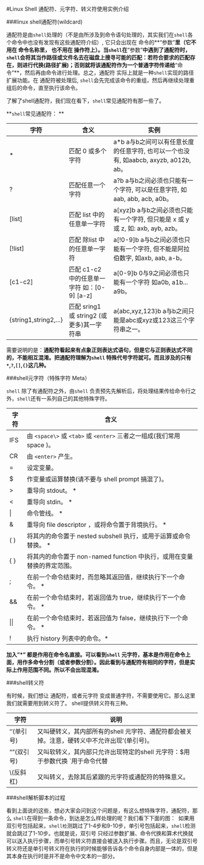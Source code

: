 #Linux Shell 通配符、元字符、转义符使用实例介绍

###linux shell通配符(wildcard)  

通配符是由`shell`处理的（不是由所涉及到命令语句处理的，其实我们在`shell`各个命令中也没有发现有这些通配符介绍）, 它只会出现在 命令的**“参数”**里（它不用在 命令名称里， 也不用在 操作符上）。当`shell`在**“参数”**中遇到了通配符时，`shell`会将其当作路径或文件名去在磁盘上搜寻可能的匹配：若符合要求的匹配存在，则进行代换(路径扩展)；否则就将该通配符作为一个普通字符传递给**“命令”**，然后再由命令进行处理。总之，通配符 实际上就是一种`shell`实现的路径扩展功能。在 通配符被处理后, `shell`会先完成该命令的重组，然后再继续处理重组后的命令，直至执行该命令。

了解了shell通配符，我们现在看下，`shell`常见通配符有那一些了。

**`shell`常见通配符：  ** 

|字符|含义|实例|
|---|---|---|
|*|匹配 0 或多个字符|a*b  a与b之间可以有任意长度的任意字符, 也可以一个也没有, 如aabcb, axyzb, a012b, ab。|
|?|匹配任意一个字符|a?b  a与b之间必须也只能有一个字符, 可以是任意字符, 如aab, abb, acb, a0b。|
|[list]|匹配 list 中的任意单一字符|a[xyz]b   a与b之间必须也只能有一个字符, 但只能是 x 或 y 或 z, 如: axb, ayb, azb。|
|[!list] |匹配 除list 中的任意单一字符|a[!0-9]b  a与b之间必须也只能有一个字符, 但不能是阿拉伯数字, 如axb, aab, a-b。|
|[c1-c2]|匹配 c1-c2 中的任意单一字符 如：[0-9] [a-z]|a[0-9]b  0与9之间必须也只能有一个字符 如a0b, a1b... a9b。|
|{string1,string2,...}|匹配 sring1 或 string2 (或更多)其一字符串|a{abc,xyz,123}b    a与b之间只能是abc或xyz或123这三个字符串之一。|  
需要说明的是：**通配符看起来有点象正则表达式语句，但是它与正则表达式不同的，不能相互混淆。把通配符理解为`shell` 特殊代号字符就可。而且涉及的只有`*`,`?`,`[]`,`{}`这几种。**  



###shell元字符（特殊字符 Meta）  

`shell` 除了有通配符之外，由`shell` 负责预先先解析后，将处理结果传给命令行之外，`shell`还有一系列自己的其他特殊字符。 
 
|字符|含义|
|---|---|
|IFS	|由 `<space\>` 或 `<tab>` 或 `<enter>` 三者之一组成(我们常用 space )。|
|CR	|由 `<enter>` 产生。|
|=	|设定变量。|
|$	|作变量或运算替换(请不要与 shell prompt 搞混了)。|
|>	|重导向 stdout。 *|
|<	|重导向 stdin。 *|
|\|	|命令管线。 *|
|&	|重导向 file descriptor ，或将命令置于背境执行。 *|
|( )	|将其内的命令置于 nested subshell 执行，或用于运算或命令替换。 *|
|{ }	|将其内的命令置于 non-named function 中执行，或用在变量替换的界定范围。|
|;	|在前一个命令结束时，而忽略其返回值，继续执行下一个命令。 *|
|&&	|在前一个命令结束时，若返回值为 true，继续执行下一个命令。 *|
|\|\|	|在前一个命令结束时，若返回值为 false，继续执行下一个命令。 *|
|!	|执行 history 列表中的命令。*|  

**加入”*” 都是作用在命令名直接。可以看到`shell` 元字符，基本是作用在命令上面，用作多命令分割（或者参数分割）。因此看到与通配符有相同的字符，但是实际上作用范围不同。所以不会出现混淆。**  



###shell转义符  

有时候，我们想让 通配符，或者元字符 变成普通字符，不需要使用它。那么这里我们就需要用到转义符了。 shell提供转义符有三种。  

|字符|说明|
|---|---|
|‘’(单引号)|又叫硬转义，其内部所有的shell 元字符、通配符都会被关掉。注意，硬转义中不允许出现’(单引号)。|
|“”(双引号)|又叫软转义，其内部只允许出现特定的shell 元字符：$用于参数代换 `用于命令代替|
|\\(反斜杠)|又叫转义，去除其后紧跟的元字符或通配符的特殊意义。|  



###shell解析脚本的过程  

看到上面说的这些，想必大家会问到这个问题是，有这么想特殊字符，通配符，那么 `shell`在得到一条命令，到达是怎么样处理的呢？我们看下下面的图：
![]()
如果用双引号包括起来，`shell检`测跳过了1-4步和9-10步，单引号包括起来，`shell`检测就会跳过了1-10步。也就是说，双引号 只经过参数扩展、命令代换和算术代换就可以送入执行步骤，而单引号转义符直接会被送入执行步骤。而且，无论是双引号转义符还是单引号转义符在执行的时候能够告诉各个命令自身内部是一体的，但是其本身在执行时是并不是命令中文本的一部分。